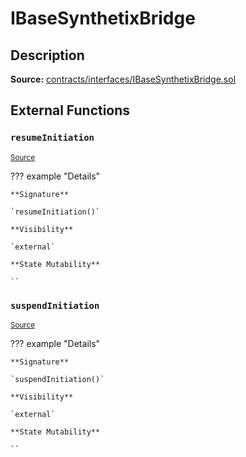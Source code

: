 # IBaseSynthetixBridge

## Description

**Source:** [contracts/interfaces/IBaseSynthetixBridge.sol](https://github.com/Synthetixio/synthetix/tree/v2.57.2/contracts/interfaces/IBaseSynthetixBridge.sol)

## External Functions

### `resumeInitiation`

<sub>[Source](https://github.com/Synthetixio/synthetix/tree/v2.57.2/contracts/interfaces/IBaseSynthetixBridge.sol#L7)</sub>

??? example "Details"

    **Signature**

    `resumeInitiation()`

    **Visibility**

    `external`

    **State Mutability**

    ``

### `suspendInitiation`

<sub>[Source](https://github.com/Synthetixio/synthetix/tree/v2.57.2/contracts/interfaces/IBaseSynthetixBridge.sol#L5)</sub>

??? example "Details"

    **Signature**

    `suspendInitiation()`

    **Visibility**

    `external`

    **State Mutability**

    ``

